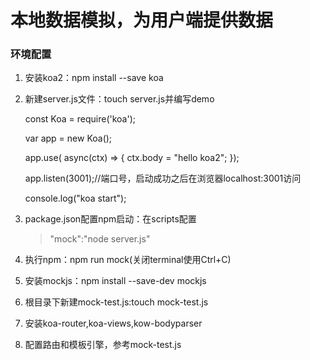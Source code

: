 # 本地数据模拟，为用户端提供数据

### 环境配置
1. 安装koa2：npm install --save koa 
2. 新建server.js文件：touch server.js并编写demo
    
    const Koa = require('koa');

    var app = new Koa();

    app.use( async(ctx) => {
        ctx.body = "hello koa2";
    });
    
    app.listen(3001);//端口号，启动成功之后在浏览器localhost:3001访问

    console.log("koa start");
3. package.json配置npm启动：在scripts配置
   > "mock":"node server.js"
4. 执行npm：npm run mock(关闭terminal使用Ctrl+C)
5. 安装mockjs：npm install --save-dev mockjs
6. 根目录下新建mock-test.js:touch mock-test.js
7. 安装koa-router,koa-views,kow-bodyparser
8. 配置路由和模板引擎，参考mock-test.js
